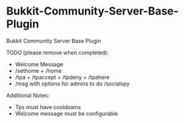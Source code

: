 Bukkit-Community-Server-Base-Plugin
===================================

Bukkit Community Server Base Plugin

TODO (please remove when completed):
  - Welcome Message
  - /sethome + /home
  - /tpa + /tpaccept + /tpdeny + /tpahere
  - /msg with options for admins to do /socialspy

Additional Notes:
  - Tps must have cooldowns
  - Welcome message must be configurable
